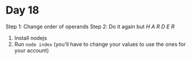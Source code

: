 # Day 18

Step 1: Change order of operands
Step 2: Do it again but _H A R D E R_

1. Install nodejs
2. Run `node index` (you'll have to change your values to use the ones for your account)
